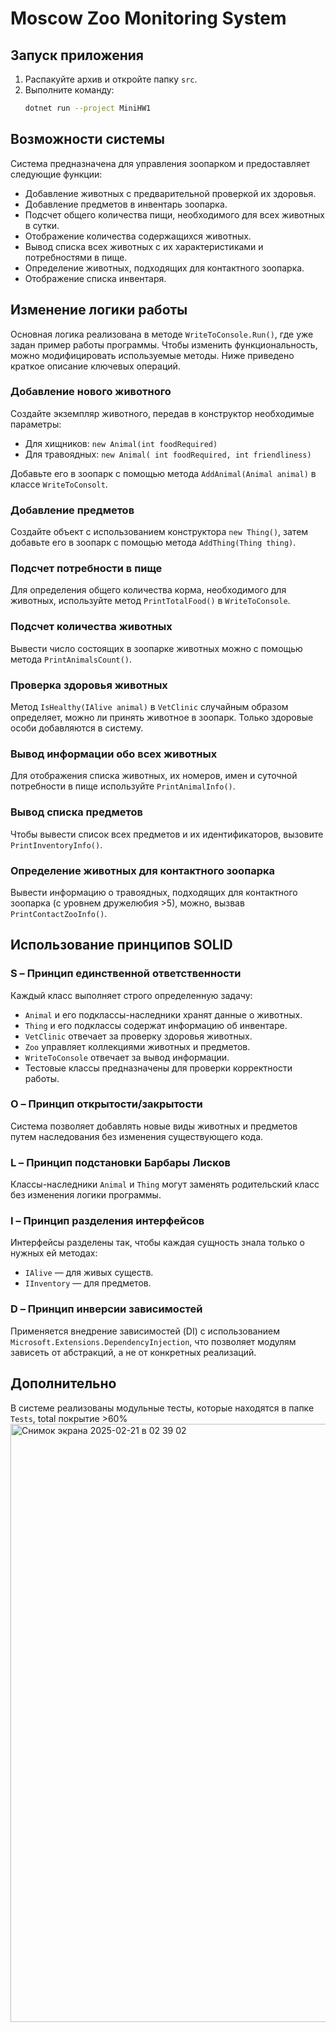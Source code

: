# Moscow Zoo Monitoring System

## Запуск приложения  
1. Распакуйте архив и откройте папку `src`.  
2. Выполните команду:  
   ```sh
   dotnet run --project MiniHW1
   ```  

## Возможности системы  
Система предназначена для управления зоопарком и предоставляет следующие функции:  
- Добавление животных с предварительной проверкой их здоровья.  
- Добавление предметов в инвентарь зоопарка.  
- Подсчет общего количества пищи, необходимого для всех животных в сутки.  
- Отображение количества содержащихся животных.  
- Вывод списка всех животных с их характеристиками и потребностями в пище.  
- Определение животных, подходящих для контактного зоопарка.  
- Отображение списка инвентаря.  

## Изменение логики работы  
Основная логика реализована в методе `WriteToConsole.Run()`, где уже задан пример работы программы. Чтобы изменить функциональность, можно модифицировать используемые методы. Ниже приведено краткое описание ключевых операций.  

### Добавление нового животного  
Создайте экземпляр животного, передав в конструктор необходимые параметры:  
- Для хищников: `new Animal(int foodRequired)`  
- Для травоядных: `new Animal( int foodRequired, int friendliness)`  

Добавьте его в зоопарк с помощью метода `AddAnimal(Animal animal)` в классе `WriteToConsolt`.  

### Добавление предметов  
Создайте объект с использованием конструктора `new Thing()`, затем добавьте его в зоопарк с помощью метода `AddThing(Thing thing)`.  

### Подсчет потребности в пище  
Для определения общего количества корма, необходимого для животных, используйте метод `PrintTotalFood()` в `WriteToConsole`.  

### Подсчет количества животных  
Вывести число состоящих в зоопарке животных можно с помощью метода `PrintAnimalsCount()`.  

### Проверка здоровья животных  
Метод `IsHealthy(IAlive animal)` в `VetClinic` случайным образом определяет, можно ли принять животное в зоопарк. Только здоровые особи добавляются в систему.  

### Вывод информации обо всех животных  
Для отображения списка животных, их номеров, имен и суточной потребности в пище используйте `PrintAnimalInfo()`.  

### Вывод списка предметов  
Чтобы вывести список всех предметов и их идентификаторов, вызовите `PrintInventoryInfo()`.  

### Определение животных для контактного зоопарка  
Вывести информацию о травоядных, подходящих для контактного зоопарка (с уровнем дружелюбия >5), можно, вызвав `PrintContactZooInfo()`.  

## Использование принципов SOLID  

### **S – Принцип единственной ответственности**  
Каждый класс выполняет строго определенную задачу:  
- `Animal` и его подклассы-наследники хранят данные о животных.  
- `Thing` и его подклассы содержат информацию об инвентаре.  
- `VetClinic` отвечает за проверку здоровья животных.  
- `Zoo` управляет коллекциями животных и предметов.  
- `WriteToConsole` отвечает за вывод информации.  
- Тестовые классы предназначены для проверки корректности работы.  

### **O – Принцип открытости/закрытости**  
Система позволяет добавлять новые виды животных и предметов путем наследования без изменения существующего кода.  

### **L – Принцип подстановки Барбары Лисков**  
Классы-наследники `Animal` и `Thing` могут заменять родительский класс без изменения логики программы.  

### **I – Принцип разделения интерфейсов**  
Интерфейсы разделены так, чтобы каждая сущность знала только о нужных ей методах:  
- `IAlive` — для живых существ.  
- `IInventory` — для предметов.  

### **D – Принцип инверсии зависимостей**  
Применяется внедрение зависимостей (DI) с использованием `Microsoft.Extensions.DependencyInjection`, что позволяет модулям зависеть от абстракций, а не от конкретных реализаций.  

## Дополнительно
В системе реализованы модульные тесты, которые находятся в папке `Tests`, total покрытие >60% 
<img width="957" alt="Снимок экрана 2025-02-21 в 02 39 02" src="https://github.com/user-attachments/assets/daaac26c-852f-47ac-be72-d638f52697ab" />
